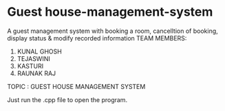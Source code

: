 # Guest house-management-system
A guest management system with booking a room, cancelltion of booking, display status & modify recorded information 
TEAM MEMBERS: 
 1. KUNAL GHOSH 
 2. TEJASWINI 
 3. KASTURI 
 4. RAUNAK RAJ 
  
TOPIC : GUEST HOUSE MANAGEMENT SYSTEM


Just run the .cpp file to open the program.

